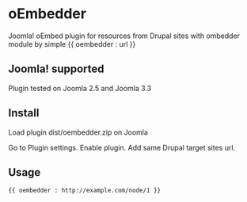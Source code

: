 oEmbedder
=========

Joomla! oEmbed plugin for resources from Drupal sites with ombedder module by simple {{ oembedder : url }}

## Joomla! supported

Plugin tested on Joomla 2.5 and Joomla 3.3

## Install

Load plugin dist/oembedder.zip on Joomla 

Go to Plugin settings. Enable plugin. Add same Drupal target sites url.

## Usage

```
{{ oembedder : http://example.com/node/1 }}
```
